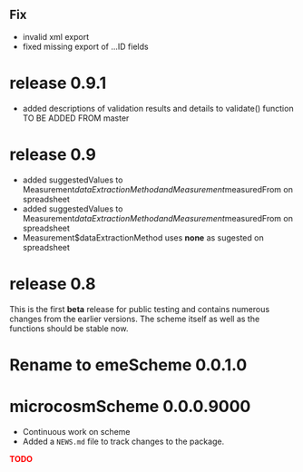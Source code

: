 

## Fix
* invalid xml export
* fixed missing export of ...ID fields


# release 0.9.1

* added descriptions of validation results and details to validate() function
TO BE ADDED FROM master

# release 0.9
* added suggestedValues to Measurement$dataExtractionMethod and Measurement$measuredFrom on spreadsheet
* added suggestedValues to Measurement$dataExtractionMethod and Measurement$measuredFrom on spreadsheet
* Measurement$dataExtractionMethod uses **none** as sugested on spreadsheet

# release 0.8
This is the first **beta** release for public testing and contains numerous changes from the earlier versions.
The scheme itself as well as the functions should be stable now.

# Rename to emeScheme 0.0.1.0

# microcosmScheme 0.0.0.9000

* Continuous work on scheme
* Added a `NEWS.md` file to track changes to the package.



**<span style="color:red">TODO</span>**
